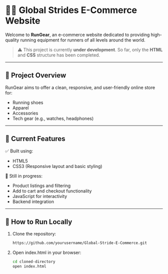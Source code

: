 # 🏃‍♂️ Global Strides E-Commerce Website

Welcome to **RunGear**, an e-commerce website dedicated to providing high-quality running equipment for runners of all levels around the world.

> ⚠️ This project is currently **under development**. So far, only the **HTML** and **CSS** structure has been completed.

---

## 🚀 Project Overview

RunGear aims to offer a clean, responsive, and user-friendly online store for:
- Running shoes
- Apparel
- Accessories
- Tech gear (e.g., watches, headphones)

---

## 📁 Current Features

✅ Built using:
- HTML5  
- CSS3 (Responsive layout and basic styling)

🔧 Still in progress:
- Product listings and filtering
- Add to cart and checkout functionality
- JavaScript for interactivity
- Backend integration

---

## 📌 How to Run Locally

1. Clone the repository:

   ```bash
   https://github.com/yourusername/Global-Stride-E-Commerce.git
   
3. Open index.html in your browser:

   ```bash
   cd cloned-directory
   open index.html
